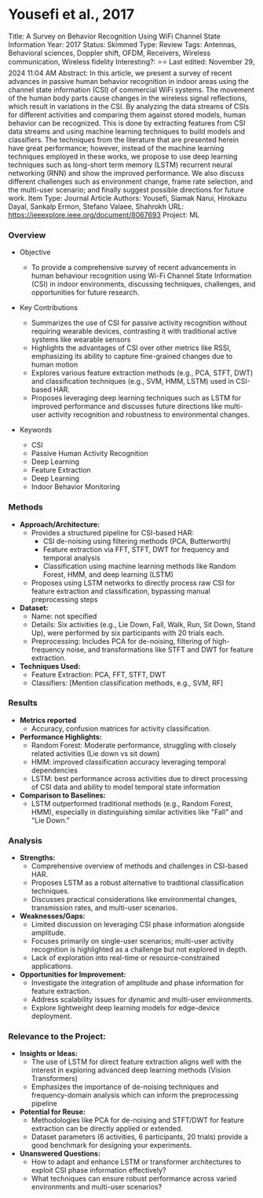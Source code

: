 # Yousefi et al., 2017

Title: A Survey on Behavior Recognition Using WiFi Channel State Information
Year: 2017
Status: Skimmed
Type: Review
Tags: Antennas, Behavioral sciences, Doppler shift, OFDM, Receivers, Wireless communication, Wireless fidelity
Interesting?: ⭐️⭐️
Last edited: November 29, 2024 11:04 AM
Abstract: In this article, we present a survey of recent advances in passive human behavior recognition in indoor areas using the channel state information (CSI) of commercial WiFi systems. The movement of the human body parts cause changes in the wireless signal reflections, which result in variations in the CSI. By analyzing the data streams of CSIs for different activities and comparing them against stored models, human behavior can be recognized. This is done by extracting features from CSI data streams and using machine learning techniques to build models and classifiers. The techniques from the literature that are presented herein have great performance; however, instead of the machine learning techniques employed in these works, we propose to use deep learning techniques such as long-short term memory (LSTM) recurrent neural networking (RNN) and show the improved performance. We also discuss different challenges such as environment change, frame rate selection, and the multi-user scenario; and finally suggest possible directions for future work.
Item Type: Journal Article
Authors: Yousefi, Siamak
Narui, Hirokazu
Dayal, Sankalp
Ermon, Stefano
Valaee, Shahrokh
URL: https://ieeexplore.ieee.org/document/8067693
Project: ML

### Overview

- Objective
    - To provide a comprehensive survey of recent advancements in human behaviour recognition using Wi-Fi Channel State Information (CSI) in indoor environments, discussing techniques, challenges, and opportunities for future research.
- Key Contributions
    - Summarizes the use of CSI for passive activity recognition without requiring wearable devices, contrasting it with traditional active systems like wearable sensors
    - Highlights the advantages of CSI over other metrics like RSSI, emphasizing its ability to capture fine-grained changes due to human motion
    - Explores various feature extraction methods (e.g., PCA, STFT, DWT) and classification techniques (e.g., SVM, HMM, LSTM) used in CSI-based HAR.
    - Proposes leveraging deep learning techniques such as LSTM for improved performance and discusses future directions like multi-user activity recognition and robustness to environmental changes.

- Keywords
    - CSI
    - Passive Human Activity Recognition
    - Deep Learning
    - Feature Extraction
    - Deep Learning
    - Indoor Behavior Monitoring

### Methods

- **Approach/Architecture:**
    - Provides a structured pipeline for CSI-based HAR:
        - CSI de-noising using filtering methods (PCA, Butterworth)
        - Feature extraction via FFT, STFT, DWT for frequency and temporal analysis
        - Classification using machine learning methods like Random Forest, HMM, and deep learning (LSTM)
    - Proposes using LSTM networks to directly process raw CSI for feature extraction and classification, bypassing manual preprocessing steps
- **Dataset:**
    - Name: not specified
    - Details:  Six activities (e.g., Lie Down, Fall, Walk, Run, Sit Down, Stand Up), were performed by six participants with 20 trials each.
    - Preprocessing: Includes PCA for de-noising, filtering of high-frequency noise, and transformations like STFT and DWT for feature extraction.
- **Techniques Used:**
    - Feature Extraction: PCA, FFT, STFT, DWT
    - Classifiers: [Mention classification methods, e.g., SVM, RF]

### Results

- **Metrics reported**
    - Accuracy, confusion matrices for activity classification.
- **Performance Highlights:**
    - Random Forest: Moderate performance, struggling with closely related activities (Lie down vs sit down)
    - HMM: improved classification accuracy leveraging temporal dependencies
    - LSTM: best performance across activities due to direct processing of CSI data and ability to model temporal state information
- **Comparison to Baselines:**
    - LSTM outperformed traditional methods (e.g., Random Forest, HMM), especially in distinguishing similar activities like "Fall" and "Lie Down.”

### Analysis

- **Strengths:**
    - Comprehensive overview of methods and challenges in CSI-based HAR.
    - Proposes LSTM as a robust alternative to traditional classification techniques.
    - Discusses practical considerations like environmental changes, transmission rates, and multi-user scenarios.
- **Weaknesses/Gaps:**
    - Limited discussion on leveraging CSI phase information alongside amplitude.
    - Focuses primarily on single-user scenarios; multi-user activity recognition is highlighted as a challenge but not explored in depth.
    - Lack of exploration into real-time or resource-constrained applications.
- **Opportunities for Improvement:**
    - Investigate the integration of amplitude and phase information for feature extraction.
    - Address scalability issues for dynamic and multi-user environments.
    - Explore lightweight deep learning models for edge-device deployment.

### Relevance to the Project:

- **Insights or Ideas:**
    - The use of LSTM for direct feature extraction aligns well with the interest in exploring advanced deep learning methods (Vision Transformers)
    - Emphasizes the importance of de-noising techniques and frequency-domain analysis which can inform the preprocessing pipeline
- **Potential for Reuse:**
    - Methodologies like PCA for de-noising and STFT/DWT for feature extraction can be directly applied or extended.
    - Dataset parameters (6 activities, 6 participants, 20 trials) provide a good benchmark for designing your experiments.
- **Unanswered Questions:**
    - How to adapt and enhance LSTM or transformer architectures to exploit CSI phase information effectively?
    - What techniques can ensure robust performance across varied environments and multi-user scenarios?